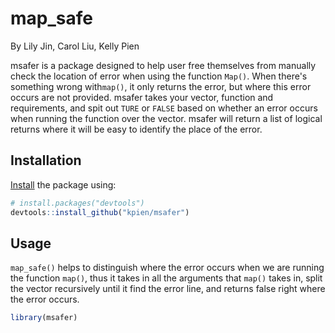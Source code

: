 # map_safe
By Lily Jin, Carol Liu, Kelly Pien

msafer is a package designed to help user free themselves from manually check the location of error when using the function `Map()`. When there's something wrong with`map()`, it only returns the error, but where this error occurs are not provided. msafer takes your vector, function and requirements, and spit out `TURE` or `FALSE` based on whether an error occurs when running the function over the vector. msafer will return a list of logical returns where it will be easy to identify the place of the error. 

## Installation

[Install](https://github.com/kpien/msafer) the package using:

``` r
# install.packages("devtools")
devtools::install_github("kpien/msafer")
```

## Usage

`map_safe()` helps to distinguish where the error occurs when we are running the function `map()`, thus it takes in all the arguments that `map()` takes in, split the vector recursively until it find the error line, and returns false right where the error occurs. 

``` r
library(msafer)

```






